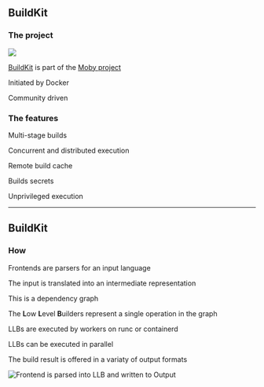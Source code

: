 ## BuildKit

### The project

![](images/moby.svg) <!-- .element: style="width: 5em; float: right;" -->

[BuildKit](https://github.com/moby/buildkit) is part of the [Moby project](https://github.com/moby)

Initiated by Docker

Community driven

### The features

Multi-stage builds

Concurrent and distributed execution

Remote build cache

Builds secrets

Unprivileged execution

---

## BuildKit

### How

Frontends are parsers for an input language

The input is translated into an intermediate representation

This is a dependency graph

The **L**ow **L**evel **B**uilders represent a single operation in the graph

LLBs are executed by workers on runc or containerd

LLBs can be executed in parallel

The build result is offered in a variaty of output formats

![Frontend is parsed into LLB and written to Output](110_ecosystem/buildkit/overview.drawio.svg)
